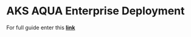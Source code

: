 # AKS AQUA Enterprise Deployment

For full guide enter this [**link**](https://docs.aquasec.com/docs/deploy-on-kubernetes-and-openshift)
